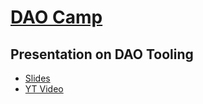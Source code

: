 # [DAO Camp](https://daocamp.org/)

## Presentation on DAO Tooling
* [Slides](https://github.com/chrisalexadams/daocamp/blob/805fd3a54805274afd33ec910fa5da7ccc5be863/DAO%20Tools%20&%20Landscape.pdf)
* [YT Video](https://www.youtube.com/watch?v=QfQ810oE60U)
